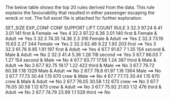 The below table shows the top 20 rules derived from the data. This rule explains the favourability that resulted in either passenger escaping the wreck or not. 
The full excel file is attached for further exploration. 

SET_SIZE	 EXP_CONF	 CONF	 SUPPORT	 LIFT	 COUNT	 RULE
3	32.3	97.24	6.41	3.01	141	 first & Female ==> Yes
4	32.3	97.22	6.36	3.01	140	 first & Female & Adult ==> Yes
3	32.3	74.35	14.36	2.3	316	 Female & Adult ==> Yes
2	32.3	73.19	15.63	2.27	344	 Female ==> Yes
2	32.3	62.46	9.22	1.93	203	 first ==> Yes
3	32.3	61.76	8.95	1.91	197	 first & Adult ==> Yes
4	67.7	91.67	7	1.35	154	 second & Male & Adult ==> No
2	32.3	41.4	5.36	1.28	118	 second ==> Yes
3	67.7	86.03	7	1.27	154	 second & Male ==> No
4	67.7	83.77	17.58	1.24	387	 third & Male & Adult ==> No
3	67.7	82.75	19.17	1.22	422	 third & Male ==> No
3	67.7	79.72	60.38	1.18	1329	 Male & Adult ==> No
2	67.7	78.8	61.97	1.16	1364	 Male ==> No
3	67.7	77.73	30.44	1.15	670	 crew & Male ==> No
4	67.7	77.73	30.44	1.15	670	 crew & Male & Adult ==> No
2	67.7	76.05	30.58	1.12	673	 crew ==> No
3	67.7	76.05	30.58	1.12	673	 crew & Adult ==> No
3	67.7	75.92	21.63	1.12	476	 third & Adult ==> No
2	67.7	74.79	23.99	1.1	528	 third ==> No
